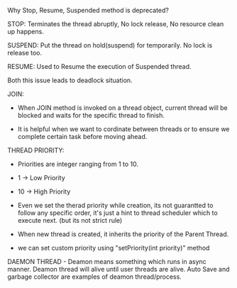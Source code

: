 Why Stop, Resume, Suspended method is deprecated?

STOP: Terminates the thread abruptly, No lock release, No resource clean up happens.

SUSPEND: Put the thread on hold(suspend) for temporarily. No lock is release too.

RESUME: Used to Resume the execution of Suspended thread.

Both this issue leads to deadlock situation.

JOIN:
- When JOIN method is invoked on a thread object, current thread will be blocked and waits for the specific thread to finish.

- It is helpful when we want to cordinate between threads or to ensure we complete certain task before moving ahead.

THREAD PRIORITY:
- Priorities are integer ranging from 1 to 10.
- 1 -> Low Priority
- 10 -> High Priority

- Even we set the therad priority while creation, its not guarantted to follow any specific order, it's just a hint to thread scheduler which to execute next. (but its not strict rule)

- When new thread is created, it inherits the priority of the Parent Thread.

- we can set custom priority using "setPriority(int priority)" method


DAEMON THREAD - 
Deamon means something which runs in async manner. 
Deamon thread will alive until user threads are alive.
Auto Save and garbage collector are examples of deamon thread/process.
